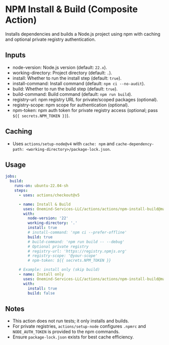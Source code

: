 # NPM Install & Build (Composite Action)

Installs dependencies and builds a Node.js project using npm with caching and optional private registry authentication.

## Inputs

- node-version: Node.js version (default: `22.x`).
- working-directory: Project directory (default: `.`).
- install: Whether to run the install step (default: `true`).
- install-command: Install command (default: `npm ci --no-audit`).
- build: Whether to run the build step (default: `true`).
- build-command: Build command (default: `npm run build`).
- registry-url: npm registry URL for private/scoped packages (optional).
- registry-scope: npm scope for authentication (optional).
- npm-token: npm auth token for private registry access (optional; pass `${{ secrets.NPM_TOKEN }}`).

## Caching

- Uses `actions/setup-node@v4` with `cache: npm` and `cache-dependency-path: <working-directory>/package-lock.json`.

## Usage

```yaml
jobs:
  build:
    runs-on: ubuntu-22.04-sh
    steps:
      - uses: actions/checkout@v5

      - name: Install & Build
        uses: Onemind-Services-LLC/actions/actions/npm-install-build@master
        with:
          node-version: '22'
          working-directory: '.'
          install: true
          # install-command: 'npm ci --prefer-offline'
          build: true
          # build-command: 'npm run build -- --debug'
          # Optional private registry
          # registry-url: 'https://registry.npmjs.org'
          # registry-scope: '@your-scope'
          # npm-token: ${{ secrets.NPM_TOKEN }}

      # Example: install only (skip build)
      - name: Install only
        uses: Onemind-Services-LLC/actions/actions/npm-install-build@master
        with:
          install: true
          build: false
```

## Notes

- This action does not run tests; it only installs and builds.
- For private registries, `actions/setup-node` configures `.npmrc` and `NODE_AUTH_TOKEN` is provided to the npm commands.
- Ensure `package-lock.json` exists for best cache efficiency.
